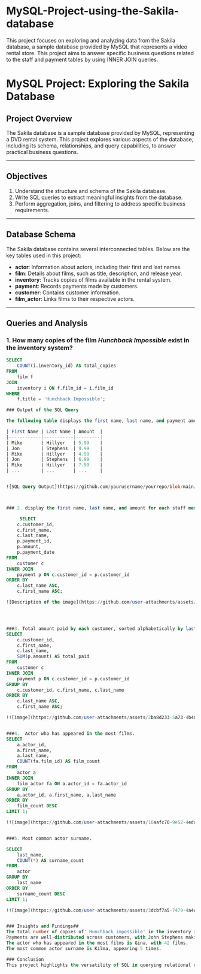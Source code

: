 # MySQL-Project-using-the-Sakila-database
This project focuses on exploring and analyzing data from the Sakila database, a sample database provided by MySQL that represents a video rental store. This project aims to answer specific business questions related to the staff and payment tables by using INNER JOIN queries.
# MySQL Project: Exploring the Sakila Database

## Project Overview
The Sakila database is a sample database provided by MySQL, representing a DVD rental system. This project explores various aspects of the database, including its schema, relationships, and query capabilities, to answer practical business questions.

---

## Objectives
1. Understand the structure and schema of the Sakila database.
2. Write SQL queries to extract meaningful insights from the database.
3. Perform aggregation, joins, and filtering to address specific business requirements.

---

## Database Schema
The Sakila database contains several interconnected tables. Below are the key tables used in this project:

- **actor**: Information about actors, including their first and last names.
- **film**: Details about films, such as title, description, and release year.
- **inventory**: Tracks copies of films available in the rental system.
- **payment**: Records payments made by customers.
- **customer**: Contains customer information.
- **film_actor**: Links films to their respective actors.

---

## Queries and Analysis

### 1. How many copies of the film *Hunchback Impossible* exist in the inventory system?
```sql
SELECT 
    COUNT(i.inventory_id) AS total_copies
FROM 
    film f
JOIN 
    inventory i ON f.film_id = i.film_id
WHERE 
    f.title = 'Hunchback Impossible';

### Output of the SQL Query

The following table displays the first name, last name, and payment amount for each staff member:

| First Name | Last Name | Amount  |
|------------|-----------|---------|
| Mike       | Hillyer   | 5.99    |
| Jon        | Stephens  | 9.99    |
| Mike       | Hillyer   | 4.99    |
| Jon        | Stephens  | 6.99    |
| Mike       | Hillyer   | 7.99    |
| ...        | ...       | ...     |


![SQL Query Output](https://github.com/yourusername/yourrepo/blob/main/path/to/your/image.png)



### 2. display the first name, last name, and amount for each staff member using tables 'staff' and 'payment'

     SELECT 
    c.customer_id,
    c.first_name,
    c.last_name,
    p.payment_id,
    p.amount,
    p.payment_date
FROM 
    customer c
INNER JOIN 
    payment p ON c.customer_id = p.customer_id
ORDER BY 
    c.last_name ASC, 
    c.first_name ASC;

![Description of the image](https://github.com/user-attachments/assets/8025ee71-58b7-4929-a1da-b11da2a598ed)




###3. Total amount paid by each customer, sorted alphabetically by last name.
SELECT 
    c.customer_id,
    c.first_name,
    c.last_name,
    SUM(p.amount) AS total_paid
FROM 
    customer c
INNER JOIN 
    payment p ON c.customer_id = p.customer_id
GROUP BY 
    c.customer_id, c.first_name, c.last_name
ORDER BY 
    c.last_name ASC, 
    c.first_name ASC;

!![image](https://github.com/user-attachments/assets/2ba8d233-5a73-4b40-9e31-0da9d631f286)


###4.  Actor who has appeared in the most films.
SELECT 
    a.actor_id,
    a.first_name,
    a.last_name,
    COUNT(fa.film_id) AS film_count
FROM 
    actor a
INNER JOIN 
    film_actor fa ON a.actor_id = fa.actor_id
GROUP BY 
    a.actor_id, a.first_name, a.last_name
ORDER BY 
    film_count DESC
LIMIT 1;

!![image](https://github.com/user-attachments/assets/16aafc70-9e52-4edd-9321-76097c2fa0da)


###5. Most common actor surname.

SELECT 
    last_name,
    COUNT(*) AS surname_count
FROM 
    actor
GROUP BY 
    last_name
ORDER BY 
    surname_count DESC
LIMIT 1;

!![image](https://github.com/user-attachments/assets/3dcbf7a5-7479-4a4c-a270-8e68255d71fe)


### Insights and Findings##
The total number of copies of' Hunchback impossible' in the inventory is 6.
Payments are well-distributed across customers, with John Stephens making the highest total payment of $12216.49.
The actor who has appeared in the most films is Gina, with 42 films.
The most common actor surname is Kilma, appearing 5 times.

### Conclusion
This project highlights the versatility of SQL in querying relational databases like Sakila. Through joins, aggregations, and filtering, we can extract valuable business insights effectively.


